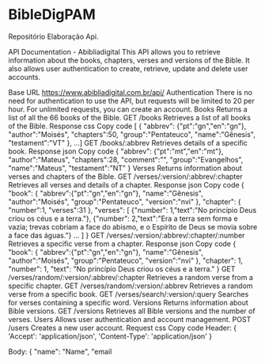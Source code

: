 # BibleDigPAM
Repositório Elaboração Api.

API Documentation - Abibliadigital
This API allows you to retrieve information about the books, chapters, verses and versions of the Bible. It also allows user authentication to create, retrieve, update and delete user accounts.

Base URL
https://www.abibliadigital.com.br/api/
Authentication
There is no need for authentication to use the API, but requests will be limited to 20 per hour. For unlimited requests, you can create an account.
Books
Returns a list of all the 66 books of the Bible.
GET /books
Retrieves a list of all books of the Bible.
Response
css
Copy code
[  {    "abbrev": {"pt":"gn","en":"gn"},    "author":"Moisés",    "chapters":50,    "group":"Pentateuco",    "name":"Gênesis",    "testament":"VT"  },  ...]
GET /books/:abbrev
Retrieves details of a specific book.
Response
json
Copy code
{
  "abbrev": {"pt":"mt","en":"mt"},
  "author":"Mateus",
  "chapters":28,
  "comment":"",
  "group":"Evangelhos",
  "name":"Mateus",
  "testament":"NT"
}
Verses
Returns information about verses and chapters of the Bible.
GET /verses/:version/:abbrev/:chapter
Retrieves all verses and details of a chapter.
Response
json
Copy code
{
  "book": {
    "abbrev":{"pt":"gn","en":"gn"},
    "name":"Gênesis",
    "author":"Moisés",
    "group":"Pentateuco",
    "version":"nvi"
  },
  "chapter": {
    "number":1,
    "verses":31
  },
  "verses": [
    {"number": 1,"text":"No princípio Deus criou os céus e a terra."},
    {"number": 2,"text":"Era a terra sem forma e vazia; trevas cobriam a face do abismo, e o Espírito de Deus se movia sobre a face das águas."}
    ...
  ]
}
GET /verses/:version/:abbrev/:chapter/:number
Retrieves a specific verse from a chapter.
Response
json
Copy code
{
  "book": {
    "abbrev":{"pt":"gn","en":"gn"},
    "name":"Gênesis",
    "author":"Moisés",
    "group":"Pentateuco",
    "version":"nvi"
  },
  "chapter": 1,
  "number": 1,
  "text": "No princípio Deus criou os céus e a terra."
}
GET /verses/random/:version/:abbrev/:chapter
Retrieves a random verse from a specific chapter.
GET /verses/random/:version/:abbrev
Retrieves a random verse from a specific book.
GET /verses/search/:version/:query
Searches for verses containing a specific word.
Versions
Returns information about Bible versions.
GET /versions
Retrieves all Bible versions and the number of verses.
Users
Allows user authentication and account management.
POST /users
Creates a new user account.
Request
css
Copy code
Header: 
{ 
  'Accept': 'application/json',
  'Content-Type': 'application/json'
}

Body:
{
  "name": "Name",
  "email
